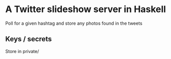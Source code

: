 A Twitter slideshow server in Haskell
=================

Poll for a given hashtag and store any photos found in the tweets

Keys / secrets
--------------
Store in private/
